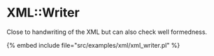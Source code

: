 # XML::Writer


Close to handwriting of the XML but can also check well formedness.

{% embed include file="src/examples/xml/xml_writer.pl" %}



